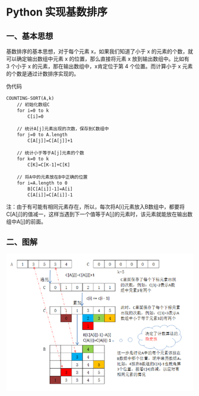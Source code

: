 # Python 实现基数排序

## 一、基本思想

基数排序的基本思想，对于每个元素 x，如果我们知道了小于 x 的元素的个数，就可以确定输出数组中元素 x 的位置，那么直接将元素 x 放到输出数组中。比如有 3 个小于 x 的元素，那在输出数组中，x肯定位于第 4 个位置。而计算小于 x 元素的个数是通过计数排序实现的。

伪代码
```text
COUNTING-SORT(A,k)
	// 初始化数组C
	for i=0 to k
		C[i]=0

	// 统计A[j]元素出现的次数，保存到C数组中
	for j=0 to A.length
		C[A[j]]=C[A[j]]+1

	// 统计小于等于A[j]元素的个数
	for k=0 to k
		C[K]=C[K-1]+C[K]

	// 将A中的元素放在B中正确的位置
	for i=A.length to 0
		B[C[A[i]]-1]=A[i]
		C[A[i]]=C[A[i]]-1

```
注：由于有可能有相同元素存在，所以，每次将A[i]元素放入B数组中，都要将C[A[j]]的值减一，这样当遇到下一个值等于A[j]的元素时，该元素就能放在输出数组中A[j]的前面。

## 二、图解

![radixSort](../images/radixSort)

